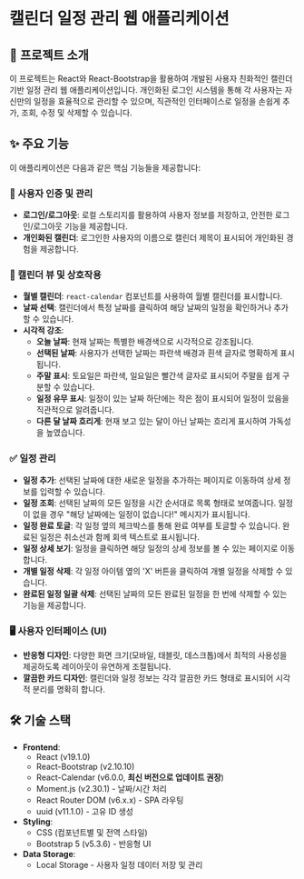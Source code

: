 # 캘린더 일정 관리 웹 애플리케이션

## 📝 프로젝트 소개

이 프로젝트는 React와 React-Bootstrap을 활용하여 개발된 사용자 친화적인 캘린더 기반 일정 관리 웹 애플리케이션입니다. 개인화된 로그인 시스템을 통해 각 사용자는 자신만의 일정을 효율적으로 관리할 수 있으며, 직관적인 인터페이스로 일정을 손쉽게 추가, 조회, 수정 및 삭제할 수 있습니다.

## ✨ 주요 기능

이 애플리케이션은 다음과 같은 핵심 기능들을 제공합니다:

### 🔐 사용자 인증 및 관리
* **로그인/로그아웃**: 로컬 스토리지를 활용하여 사용자 정보를 저장하고, 안전한 로그인/로그아웃 기능을 제공합니다.
* **개인화된 캘린더**: 로그인한 사용자의 이름으로 캘린더 제목이 표시되어 개인화된 경험을 제공합니다.

### 📅 캘린더 뷰 및 상호작용
* **월별 캘린더**: `react-calendar` 컴포넌트를 사용하여 월별 캘린더를 표시합니다.
* **날짜 선택**: 캘린더에서 특정 날짜를 클릭하여 해당 날짜의 일정을 확인하거나 추가할 수 있습니다.
* **시각적 강조**:
    * **오늘 날짜**: 현재 날짜는 특별한 배경색으로 시각적으로 강조됩니다.
    * **선택된 날짜**: 사용자가 선택한 날짜는 파란색 배경과 흰색 글자로 명확하게 표시됩니다.
    * **주말 표시**: 토요일은 파란색, 일요일은 빨간색 글자로 표시되어 주말을 쉽게 구분할 수 있습니다.
    * **일정 유무 표시**: 일정이 있는 날짜 하단에는 작은 점이 표시되어 일정이 있음을 직관적으로 알려줍니다.
    * **다른 달 날짜 흐리게**: 현재 보고 있는 달이 아닌 날짜는 흐리게 표시하여 가독성을 높였습니다.

### ✅ 일정 관리
* **일정 추가**: 선택된 날짜에 대한 새로운 일정을 추가하는 페이지로 이동하여 상세 정보를 입력할 수 있습니다.
* **일정 조회**: 선택된 날짜의 모든 일정을 시간 순서대로 목록 형태로 보여줍니다. 일정이 없을 경우 "해당 날짜에는 일정이 없습니다!" 메시지가 표시됩니다.
* **일정 완료 토글**: 각 일정 옆의 체크박스를 통해 완료 여부를 토글할 수 있습니다. 완료된 일정은 취소선과 함께 회색 텍스트로 표시됩니다.
* **일정 상세 보기**: 일정을 클릭하면 해당 일정의 상세 정보를 볼 수 있는 페이지로 이동합니다.
* **개별 일정 삭제**: 각 일정 아이템 옆의 'X' 버튼을 클릭하여 개별 일정을 삭제할 수 있습니다.
* **완료된 일정 일괄 삭제**: 선택된 날짜의 모든 완료된 일정을 한 번에 삭제할 수 있는 기능을 제공합니다.

### 🖥️ 사용자 인터페이스 (UI)
* **반응형 디자인**: 다양한 화면 크기(모바일, 태블릿, 데스크톱)에서 최적의 사용성을 제공하도록 레이아웃이 유연하게 조절됩니다.
* **깔끔한 카드 디자인**: 캘린더와 일정 정보는 각각 깔끔한 카드 형태로 표시되어 시각적 분리를 명확히 합니다.

## 🛠️ 기술 스택

* **Frontend**:
    * React (v19.1.0)
    * React-Bootstrap (v2.10.10)
    * React-Calendar (v6.0.0, **최신 버전으로 업데이트 권장**)
    * Moment.js (v2.30.1) - 날짜/시간 처리
    * React Router DOM (v6.x.x) - SPA 라우팅
    * uuid (v11.1.0) - 고유 ID 생성
* **Styling**:
    * CSS (컴포넌트별 및 전역 스타일)
    * Bootstrap 5 (v5.3.6) - 반응형 UI
* **Data Storage**:
    * Local Storage - 사용자 일정 데이터 저장 및 관리
